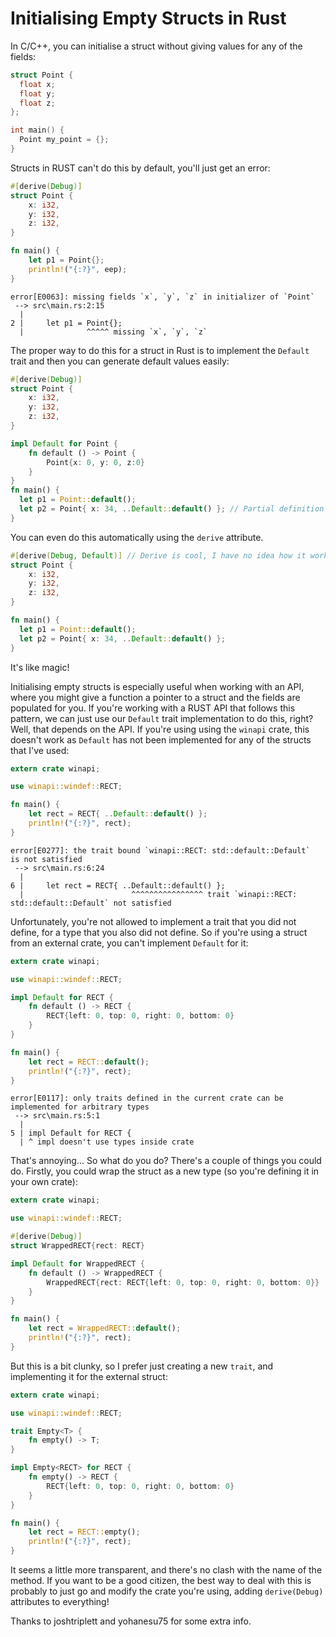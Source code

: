 # Initialising Empty Structs in Rust

In C/C++, you can initialise a struct without giving values for any of the fields:

```C
struct Point {
  float x;
  float y;
  float z;
};

int main() {
  Point my_point = {};
}
```

Structs in RUST can't do this by default, you'll just get an error:

```Rust
#[derive(Debug)]
struct Point {
    x: i32,
    y: i32,
    z: i32,
}

fn main() {
    let p1 = Point{};
    println!("{:?}", eep);
}
```

```
error[E0063]: missing fields `x`, `y`, `z` in initializer of `Point`
 --> src\main.rs:2:15
  |
2 |     let p1 = Point{};
  |              ^^^^^ missing `x`, `y`, `z`
```

The proper way to do this for a struct in Rust is to implement the `Default` trait and then you can generate default values easily:

```Rust
#[derive(Debug)]
struct Point {
    x: i32,
    y: i32,
    z: i32,
}

impl Default for Point {
    fn default () -> Point {
        Point{x: 0, y: 0, z:0}
    }
}
fn main() {
  let p1 = Point::default(); 
  let p2 = Point{ x: 34, ..Default::default() }; // Partial definition of fields
}
```

You can even do this automatically using the `derive` attribute.

```Rust
#[derive(Debug, Default)] // Derive is cool, I have no idea how it works!
struct Point {
    x: i32,
    y: i32,
    z: i32,
}

fn main() {
  let p1 = Point::default();
  let p2 = Point{ x: 34, ..Default::default() };
}
```

It's like magic! 

Initialising empty structs is especially useful when working with an API, where you might give a function a pointer to a struct and the fields are populated for you. If you're working with a RUST API that follows this pattern, we can just use our `Default` trait implementation to do this, right? Well, that depends on the API. If you're using using the `winapi` crate, this doesn't work as `Default` has not been implemented for any of the structs that I've used:

```Rust
extern crate winapi;

use winapi::windef::RECT;

fn main() {
    let rect = RECT{ ..Default::default() };
    println!("{:?}", rect);
}
```

```
error[E0277]: the trait bound `winapi::RECT: std::default::Default`
is not satisfied
 --> src\main.rs:6:24
  |
6 |     let rect = RECT{ ..Default::default() };
  |                        ^^^^^^^^^^^^^^^^ trait `winapi::RECT: std::default::Default` not satisfied
```

Unfortunately, you're not allowed to implement a trait that you did not define, for a type that you also did not define. So if you're using a struct from an external crate, you can't implement `Default` for it:

```Rust
extern crate winapi;

use winapi::windef::RECT;

impl Default for RECT {
    fn default () -> RECT {
        RECT{left: 0, top: 0, right: 0, bottom: 0}
    }
}

fn main() {
    let rect = RECT::default();
    println!("{:?}", rect);
}
```

```
error[E0117]: only traits defined in the current crate can be implemented for arbitrary types
 --> src\main.rs:5:1
  |
5 | impl Default for RECT {
  | ^ impl doesn't use types inside crate
```

That's annoying... So what do you do? There's a couple of things you could do. Firstly, you could wrap the struct as a new type (so you're defining it in your own crate):

```Rust
extern crate winapi;

use winapi::windef::RECT;

#[derive(Debug)]
struct WrappedRECT{rect: RECT}

impl Default for WrappedRECT {
    fn default () -> WrappedRECT {
        WrappedRECT{rect: RECT{left: 0, top: 0, right: 0, bottom: 0}}
    }
}

fn main() {
    let rect = WrappedRECT::default();
    println!("{:?}", rect);
}
```

But this is a bit clunky, so I prefer just creating a new `trait`, and implementing it for the external struct:

```Rust
extern crate winapi;

use winapi::windef::RECT;

trait Empty<T> {
    fn empty() -> T;
}

impl Empty<RECT> for RECT {
    fn empty() -> RECT {
        RECT{left: 0, top: 0, right: 0, bottom: 0}
    }
}

fn main() {
    let rect = RECT::empty();
    println!("{:?}", rect);
}
```

It seems a little more transparent, and there's no clash with the name of the method. If you want to be a good citizen, the best way to deal with this is probably to just go and modify the crate you're using, adding `derive(Debug)` attributes to everything!

Thanks to joshtriplett and yohanesu75 for some extra info.
